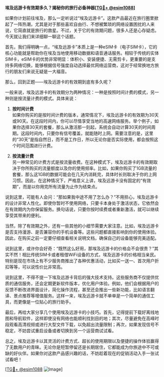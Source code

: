 **埃及远游卡有效期多久？揭秘你的旅行必备神器[[TG💪+ @esim1088](https://t.me/s/esim1088)]**

如果你计划前往埃及，那么一定听说过“埃及远游卡”。这款产品最近在旅行圈里掀起了一阵热潮，尤其是对于那些喜欢自由行、不想被繁琐的网络设置困扰的人来说，它简直就是旅行的救星。不过，关于它的有效期问题，很多人还是心存疑虑。今天就让我们来详细聊一聊这个话题。

首先，我们得明确一点，“埃及远游卡”本质上是一种eSIM卡（电子SIM卡），它的核心功能就是帮助你在埃及当地使用移动数据和语音通话服务。相较于传统的实体SIM卡，eSIM卡的优势非常明显：体积小、安装便捷、无需剪卡，更重要的是支持多网络切换，能够根据信号强度自动选择最优网络运营商，这对于经常换地方旅行的朋友们来说无疑是一大福音。

那么，回到正题——埃及远游卡的有效期到底有多久呢？

一般来说，埃及远游卡的有效期分为两种情况：一种是按照时间计费的模式，另一种则是按流量计费的模式。具体来说：

1. **按时间计费**  
   如果你购买的是按时间计费的版本，通常情况下，埃及远游卡的有效期为30天或90天。在这段时间内，你可以尽情享受当地的高速网络服务。举个例子，如果你选择30天的套餐，那么从激活那一刻起，系统会自动计算30天的时间周期。这段时间内，只要你有信号覆盖，就能随时上网。需要注意的是，这里的“30天”是指自然日，而不是工作日，所以无论你是否实际使用，都会按照这个时间范围进行计费。

2. **按流量计费**  
   另一种常见的计费方式是按流量收费。在这种模式下，埃及远游卡的有效期取决于你所购买的流量额度以及你的使用频率。比如，如果你购买了1GB流量的套餐，那么这1GB的数据可能会在几天内消耗完，具体时长则取决于你的上网习惯。因此，在这种情况下，严格意义上讲，埃及远游卡没有固定的“有效期”，而是以你用完所有流量为止作为结束点。

说到这里，可能有人会问：“那如果我中途不用了怎么办？”不用担心，埃及远游卡的设计非常人性化。即使你暂时不使用网络，只要卡本身处于激活状态，它依然会在有效期内为你保留服务。换句话说，只要你按时续费或者重新激活，就可以继续享受其带来的便利。

当然，除了有效期之外，还有一些其他的小细节需要大家注意。比如，埃及远游卡是否支持漫游、是否兼容你的手机设备等。这些问题都直接影响到你的使用体验。因此，在购买之前一定要仔细查看相关说明文档，确保自己的设备能够完美适配。

说到这里，或许你会好奇：“既然这么好用，那埃及远游卡的价格会不会很贵？”其实不然！相比传统SIM卡或者租借WiFi设备的方式，埃及远游卡的价格相当亲民。特别是现在市场上有不少服务商推出了各种优惠活动，比如买一送一、首次用户折扣等等，可以说性价比非常高。

说到这里，不得不提一下埃及远游卡背后的强大技术支持。这些服务商不仅提供优质的通信服务，还会定期更新软件版本，优化用户体验。例如，他们会根据用户的反馈不断改进界面设计，简化操作流程，甚至还会推出一些新功能，比如语言翻译、景点推荐等增值服务。这样一来，埃及远游卡就不单单是一个简单的通信工具，而更像是一位贴心的旅行助手。

最后，再给大家分享几个使用埃及远游卡的小技巧。首先，记得提前下载好离线地图和导航软件，这样即使没有网络也能顺利找到目的地；其次，尽量避免在高峰时段观看高清视频或进行大型文件下载，以免超出流量限制；再次，如果发现信号不稳定，不妨尝试重启设备或者切换到另一个运营商试试看。

总之，埃及远游卡以其灵活的计费方式、超长的使用期限以及便捷的操作体验赢得了无数用户的青睐。无论你是短暂停留还是长期居住，它都能成为你旅途中不可或缺的好伙伴。如果你对这款产品感兴趣的话，不妨趁着现在的促销活动入手一张试试看吧！

[[TG💪+ @esim1088](https://t.me/s/esim1088) ![Image](https://i.postimg.cc/4NQfJmqS/Snipaste-2025-05-13-00-14-12.png)]